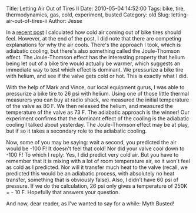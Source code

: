 Title: Letting Air Out of Tires II
Date: 2010-05-04 14:52:00
Tags: bike, tire, thermodynamics, gas, cold, experiment, busted
Category: old
Slug: letting-air-out-of-tires-ii
Author: Jesse


In a <a href="http://thevirtuosi.blogspot.com/2010/05/letting-air-out-of-tires.html">recent post</a> I calculated how cold air coming out of bike tires should feel.  However, at the end of the post, I did note that there are competing explanations for why the air cools.  There's the approach I took, which is adiabatic cooling, but there's also something called the Joule-Thomson effect.  The Joule-Thomson effect has the interesting property that helium being let out of a bike tire would actually be warmer, which suggests an immediate way to test which effect is dominant.  We pressurize a bike tire with helium, and see if the valve gets cold or hot.  This is exactly what I did.

<a name='more'></a>With the help of Mark and Vince, our local equipment gurus, I was able to pressurize a bike tire to 26 psi with helium.  Using one of those little thermal measurers you can buy at radio shack, we measured the initial temperature of the valve as 80 F.  We then released the helium, and measured the temperature of the valve as 73 F.  The adiabatic approach is the winner!  Our experiment confirms that the dominant effect of the cooling is the adiabatic cooling I talked about yesterday.  The Joule-Thomson effect may be at play, but if so it takes a secondary role to the adiabatic cooling.

Now, some of you may be saying: wait a second, you predicted the air would be -100 F!  It doesn't feel that cold!  Nor did your valve cool down to -100 F!  To which I reply: Yes, I did predict very cold air.  But you have to remember that it is mixing with a lot of room temperature air, so it won't feel as cold as I predicted.  Nor will it transfer much heat to the valve (recall, we predicted this would be an adiabatic process, with absolutely no heat transfer, something that is obviously false).  Also, I didn't have 60 psi of pressure.  If we do the calculation, 26 psi only gives a temperature of 250K = - 10 F.  Hopefully that answers your question.

And now, dear reader, as I've wanted to say for a while: Myth Busted!
